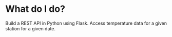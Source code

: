 # What do I do?

Build a REST API in Python using Flask.
Access temperature data for a given station for a given date.
